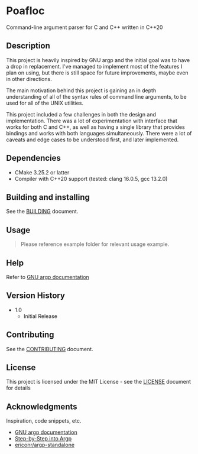 # Poafloc

Command-line argument parser for C and C++ written in C++20

## Description

This project is heavily inspired by GNU argp and the initial goal was to have
a drop in replacement. I've managed to implement most of the features I plan
on using, but there is still space for future improvements, maybe even in
other directions.

The main motivation behind this project is gaining an in depth understanding
of all of the syntax rules of command line arguments, to be used for all of
the UNIX utilities.

This project included a few challenges in both the design and implementation.
There was a lot of experimentation with interface that works for both C and
C++, as well as having a single library that provides bindings and works with
both languages simultaneously. There were a lot of caveats and edge cases to
be understood first, and later implemented.


## Dependencies

* CMake 3.25.2 or latter
* Compiler with C++20 support (tested: clang 16.0.5, gcc 13.2.0)


## Building and installing

See the [BUILDING](BUILDING.md) document.


## Usage

> Please reference example folder for relevant usage example.


## Help

Refer to [GNU argp documentation](https://www.gnu.org/software/libc/manual/html_node/Argp.html)


## Version History

- 1.0
    * Initial Release


## Contributing

See the [CONTRIBUTING](CONTRIBUTING.md) document.


## License

This project is licensed under the MIT License -
see the [LICENSE](LICENSE.md) document for details


## Acknowledgments

Inspiration, code snippets, etc.
* [GNU argp documentation](https://www.gnu.org/software/libc/manual/html_node/Argp.html)
* [Step-by-Step into Argp](http://nongnu.askapache.com/argpbook/step-by-step-into-argp.pdf)
* [ericonr/argp-standalone](https://github.com/ericonr/argp-standalone)
